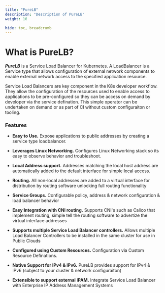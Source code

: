 ```yaml
---
title: "PureLB"
description: "Description of PureLB"
weight: 10

hide: toc, breadcrumb
---
```


# What is PureLB?

**_PureLB_** is a Service Load Balancer for Kubernetes.  A LoadBalancer is a Service type that allows configuration of external network components to enable external network access
to the specified application resource. 

Service Load Balancers are key component in the K8s developer workflow.  They allow the configuration of the resources used to enable access to applications to be pre-configured
so they can be access on demand by developer via the service defination.  This simple operator can be undertaken on demand or as part of CI without custom configuraiton or tooling.   


### Features

* **Easy to Use.**
Expose applications to public addresses by creating a service type loadbalancer.

* **Leverages Linux Networking.**
Configures Linux Networking stack so its easy to observe behavior and troubleshoot.

* **Local Address support.**
Addresses matching the local host address are automatically added to the default interface for simple local access.

* **Routing.**
All non-local addresses are added to a virtual interface for distribution by routing software unlocking full routing functionality

* **Service Groups.**
Configurable policy, address & network configuration & load balancer behavior 

* **Easy Integration with CNI routing.**
Supports CNI's such as Calico that implement routing, simple tell the routing software to advertize the virtual interface addresses

* **Supports multiple Service Load Balancer controllers.**
Allows multiple Load Balancer Controllers to be installed in the same cluster for use in Public Clouds

* **Configured using Custom Resources.**
Configuration via Custom Resource Definations.

* **Native Support for IPv4 & IPv6.**
PureLB provides support for IPv4 & IPv6 (subject to your cluster & network configuraiton)

* **Extensible to support external IPAM.**
Integrate Service Load Balancer with Enterprise IP Address Management Systems